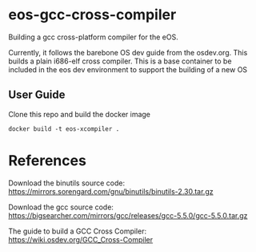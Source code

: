 # eos-gcc-cross-compiler
Building a gcc cross-platform compiler for the eOS.

Currently, it follows the barebone OS dev guide from the osdev.org. This builds a plain i686-elf cross compiler. This is a base container to be included in the eos dev environment to support the building of a new OS

## User Guide
Clone this repo and build the docker image
```
docker build -t eos-xcompiler .
```

# References
Download the binutils source code: https://mirrors.sorengard.com/gnu/binutils/binutils-2.30.tar.gz

Download the gcc source code: https://bigsearcher.com/mirrors/gcc/releases/gcc-5.5.0/gcc-5.5.0.tar.gz

The guide to build a GCC Cross Compiler: https://wiki.osdev.org/GCC_Cross-Compiler
